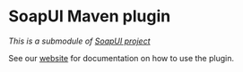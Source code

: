 # SoapUI Maven plugin

*This is a submodule of [SoapUI project](../)*

See our [website](http://www.soapui.org/Test-Automation/maven-2x.html) for documentation on how to use the plugin.
